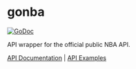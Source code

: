 # gonba
[![GoDoc](https://godoc.org/github.com/henrymxu/gonba?status.svg)](https://godoc.org/github.com/henrymxu/gonba)

API wrapper for the official public NBA API.

[API Documentation]() |
[API Examples]()

